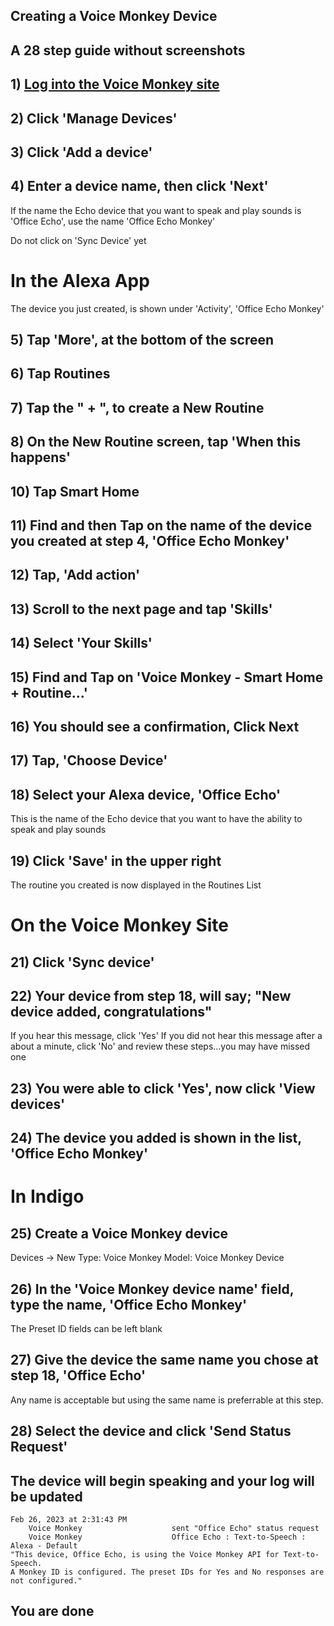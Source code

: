 ## Creating a Voice Monkey Device

## A 28 step guide without screenshots

## 1) [Log into the Voice Monkey site](https://voicemonkey.io/start) 

## 2) Click 'Manage Devices'

## 3) Click 'Add a device'

## 4) Enter a device name, then click 'Next'

If the name the Echo device that you want to speak and play sounds is 'Office Echo',
use the name 'Office Echo Monkey'

Do not click on 'Sync Device' yet

# In the Alexa App

The device you just created, is shown under 'Activity', 'Office Echo Monkey'

## 5) Tap 'More', at the bottom of the screen

## 6) Tap Routines

## 7) Tap the " + ", to create a New Routine

## 8) On the New Routine screen, tap 'When this happens'

## 10) Tap Smart Home

## 11) Find and then Tap on the name of the device you created at step 4, 'Office Echo Monkey'

## 12) Tap, 'Add action'

## 13) Scroll to the next page and tap 'Skills'

## 14) Select 'Your Skills'

## 15) Find and Tap on 'Voice Monkey - Smart Home + Routine...'

## 16) You should see a confirmation, Click Next

## 17) Tap, 'Choose Device'

## 18) Select your Alexa device, 'Office Echo'

This is the name of the Echo device that you want to have the ability to speak and play sounds

## 19) Click 'Save' in the upper right

The routine you created is now displayed in the Routines List

# On the Voice Monkey Site

## 21) Click 'Sync device'

## 22) Your device from step 18, will say; "New device added, congratulations"

If you hear this message, click 'Yes'
If you did not hear this message after a about a minute, click 'No' and review these steps...you may have missed one

## 23) You were able to click 'Yes', now click 'View devices'

## 24) The device you added is shown in the list, 'Office Echo Monkey'

# In Indigo

## 25) Create a Voice Monkey device

Devices -> New
Type: Voice Monkey
Model: Voice Monkey Device

## 26) In the 'Voice Monkey device name' field, type the name, 'Office Echo Monkey'

The Preset ID fields can be left blank

## 27) Give the device the same name you chose at step 18, 'Office Echo'

Any name is acceptable but using the same name is preferrable at this step.

## 28) Select the device and click 'Send Status Request'

## The device will begin speaking and your log will be updated


    Feb 26, 2023 at 2:31:43 PM
        Voice Monkey                    sent "Office Echo" status request
        Voice Monkey                    Office Echo : Text-to-Speech : Alexa - Default
    "This device, Office Echo, is using the Voice Monkey API for Text-to-Speech. 
    A Monkey ID is configured. The preset IDs for Yes and No responses are not configured."


## You are done
